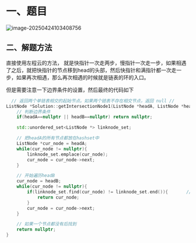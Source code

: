 # 一、题目

![image-20250424103408756](Image/image-20250424103408756.png)

## 二、解题方法

直接使用左程云的方法， 就是快指针一次走两步，慢指针一次走一步，如果相遇了之后，就把快指针的节点移到head的头部，然后快指针和满指针都一次走一步，如果再次相遇，那么再次相遇的时候就是链表的环的入口。 

但是需要注意一下边界条件的设置，然后最终的代码如下

```Cpp
  // 返回两个单链表相交的起始节点。如果两个链表不存在相交节点，返回 null // 
ListNode *Solution::getIntersectionNode1(ListNode *headA, ListNode *headB){
    // 判断边界条件
    if(headA==nullptr || headB==nullptr) return nullptr;

    std::unordered_set<ListNode *> linknode_set;

    // 把headA的所有节点都放在hashset中
    ListNode *cur_node = headA;
    while(cur_node != nullptr){
        linknode_set.emplace(cur_node);
        cur_node = cur_node->next;
    }

    // 开始遍历headB
    cur_node = headB;
    while(cur_node != nullptr){
        if(linknode_set.find(cur_node) != linknode_set.end()){       // 元素找到了
            return cur_node;
        }
        cur_node = cur_node->next;
    }

    // 如果一个节点都没有后找到
    return nullptr;
}
```

